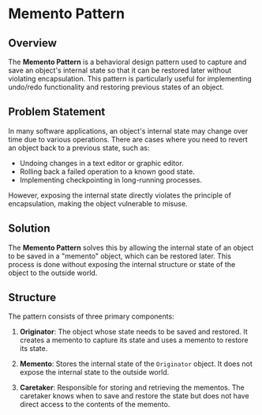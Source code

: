 # Memento Pattern

## Overview
The **Memento Pattern** is a behavioral design pattern used to capture and save an object's internal state so that it can be restored later without violating encapsulation. This pattern is particularly useful for implementing undo/redo functionality and restoring previous states of an object.

## Problem Statement
In many software applications, an object's internal state may change over time due to various operations. There are cases where you need to revert an object back to a previous state, such as:
- Undoing changes in a text editor or graphic editor.
- Rolling back a failed operation to a known good state.
- Implementing checkpointing in long-running processes.

However, exposing the internal state directly violates the principle of encapsulation, making the object vulnerable to misuse.

## Solution
The **Memento Pattern** solves this by allowing the internal state of an object to be saved in a "memento" object, which can be restored later. This process is done without exposing the internal structure or state of the object to the outside world.

## Structure
The pattern consists of three primary components:

1. **Originator**: The object whose state needs to be saved and restored. It creates a memento to capture its state and uses a memento to restore its state.

2. **Memento**: Stores the internal state of the `Originator` object. It does not expose the internal state to the outside world.

3. **Caretaker**: Responsible for storing and retrieving the mementos. The caretaker knows when to save and restore the state but does not have direct access to the contents of the memento.


